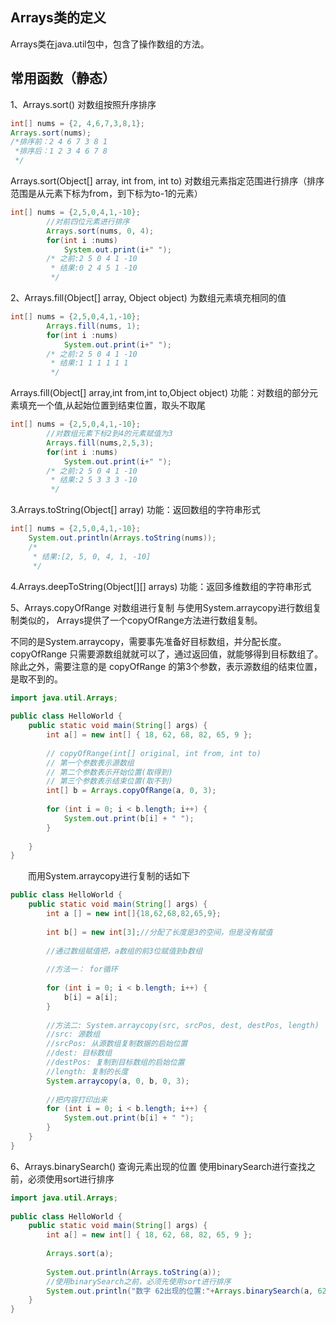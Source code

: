﻿## Arrays类的定义
Arrays类在java.util包中，包含了操作数组的方法。

## 常用函数（静态）
1、Arrays.sort()
对数组按照升序排序
```java
int[] nums = {2, 4,6,7,3,8,1};
Arrays.sort(nums);
/*排序前：2 4 6 7 3 8 1
 *排序后：1 2 3 4 6 7 8
 */
```
Arrays.sort(Object[] array, int from, int to)
对数组元素指定范围进行排序（排序范围是从元素下标为from，到下标为to-1的元素）

```java
int[] nums = {2,5,0,4,1,-10};
        //对前四位元素进行排序
        Arrays.sort(nums, 0, 4);
        for(int i :nums)
            System.out.print(i+" ");
        /* 之前:2 5 0 4 1 -10
         * 结果:0 2 4 5 1 -10 
         */
```

2、Arrays.fill(Object[] array, Object object)
为数组元素填充相同的值

```java
int[] nums = {2,5,0,4,1,-10};
        Arrays.fill(nums, 1);
        for(int i :nums)
            System.out.print(i+" ");
        /* 之前:2 5 0 4 1 -10
         * 结果:1 1 1 1 1 1 
         */
```

Arrays.fill(Object[] array,int from,int to,Object object)
功能：对数组的部分元素填充一个值,从起始位置到结束位置，取头不取尾

```java
int[] nums = {2,5,0,4,1,-10};
        //对数组元素下标2到4的元素赋值为3
        Arrays.fill(nums,2,5,3);
        for(int i :nums)
            System.out.print(i+" ");
        /* 之前:2 5 0 4 1 -10
         * 结果:2 5 3 3 3 -10 
         */
```

3.Arrays.toString(Object[] array)
功能：返回数组的字符串形式

```java
int[] nums = {2,5,0,4,1,-10};
    System.out.println(Arrays.toString(nums));
    /*
     * 结果:[2, 5, 0, 4, 1, -10]
     */
```

4.Arrays.deepToString(Object[][] arrays)
功能：返回多维数组的字符串形式

5、Arrays.copyOfRange
对数组进行复制
与使用System.arraycopy进行数组复制类似的， Arrays提供了一个copyOfRange方法进行数组复制。

不同的是System.arraycopy，需要事先准备好目标数组，并分配长度。 copyOfRange 只需要源数组就就可以了，通过返回值，就能够得到目标数组了。
除此之外，需要注意的是 copyOfRange 的第3个参数，表示源数组的结束位置，是取不到的。

```java
import java.util.Arrays;
 
public class HelloWorld {
    public static void main(String[] args) {
        int a[] = new int[] { 18, 62, 68, 82, 65, 9 };
 
        // copyOfRange(int[] original, int from, int to)
        // 第一个参数表示源数组
        // 第二个参数表示开始位置(取得到)
        // 第三个参数表示结束位置(取不到)
        int[] b = Arrays.copyOfRange(a, 0, 3);
 
        for (int i = 0; i < b.length; i++) {
            System.out.print(b[i] + " ");
        }
 
    }
}
```

　　而用System.arraycopy进行复制的话如下

```java
public class HelloWorld {
    public static void main(String[] args) {
        int a [] = new int[]{18,62,68,82,65,9};
          
        int b[] = new int[3];//分配了长度是3的空间，但是没有赋值
          
        //通过数组赋值把，a数组的前3位赋值到b数组
          
        //方法一： for循环
          
        for (int i = 0; i < b.length; i++) {
            b[i] = a[i];
        }
         
        //方法二: System.arraycopy(src, srcPos, dest, destPos, length)
        //src: 源数组
        //srcPos: 从源数组复制数据的启始位置
        //dest: 目标数组
        //destPos: 复制到目标数组的启始位置
        //length: 复制的长度      
        System.arraycopy(a, 0, b, 0, 3);
          
        //把内容打印出来
        for (int i = 0; i < b.length; i++) {
            System.out.print(b[i] + " ");
        }
    }
}
```

6、Arrays.binarySearch()
查询元素出现的位置
使用binarySearch进行查找之前，必须使用sort进行排序

```java
import java.util.Arrays;
  
public class HelloWorld {
    public static void main(String[] args) {
        int a[] = new int[] { 18, 62, 68, 82, 65, 9 };
  
        Arrays.sort(a);
  
        System.out.println(Arrays.toString(a));
        //使用binarySearch之前，必须先使用sort进行排序
        System.out.println("数字 62出现的位置:"+Arrays.binarySearch(a, 62));
    }
}
```


